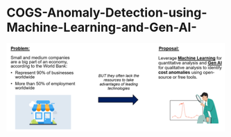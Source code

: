 # COGS-Anomaly-Detection-using-Machine-Learning-and-Gen-AI-

![Problem](https://github.com/WilfredoLandaverde/COGS-Anomaly-Detection-using-Machine-Learning-and-Gen-AI-/blob/2a4853fd22fbebe8f4f1fe2a9d2db1cb8836540c/images/Problem_Statement.png)
